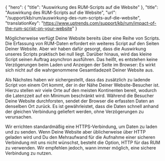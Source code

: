 {
  "hero": {
    "title": "Auswirkung des RUM-Scripts auf die Website"
  },
  "title": "Auswirkung des RUM-Scripts auf die Website",
  "url": "/support/kb/rum/auswirkung-des-rum-scripts-auf-die-website",
  "translationKey": "https://www.uptrends.com/support/kb/rum/impact-of-the-rum-script-on-your-website"
}

Möglicherweise verfügt Deine Website bereits über eine Reihe von Scripts. Die Erfassung von RUM-Daten erfordert ein weiteres Script auf den Seiten Deiner Website. Aber wir haben dafür gesorgt, dass die Auswirkung unseres Scripts praktisch bei null liegt. Darüber hinaus, wird das kleine Script seinen Auftrag asynchron ausführen. Das heißt, es entstehen keine Verzögerungen beim Laden und Anzeigen der Seite im Browser: Es wirkt sich nicht auf die wahrgenommene Gesamtladezeit Deiner Website aus.

Als Nächstes haben wir sichergestellt, dass das zusätzlich zu ladende Script von einem Ort kommt, der in der Nähe Deiner Website-Besucher ist. Hierzu stellen wir viele Orte auf den meisten Kontinenten bereit, wodurch die Latenzzeit auf ein Minimum beschränkt wird. Während die Besucher Deine Website durchforsten, sendet der Browser die erfassten Daten an denselben Ort zurück. Es ist gewährleistet, dass die Daten schnell anhand der gleichen Verbindung geliefert werden, ohne Verzögerungen zu verursachen.

Wir errichten standardmäßig eine HTTPS-Verbindung, um Daten zu laden und zu senden. Wenn Deine Website aber üblicherweise über HTTP geladen wird und Du den Mehraufwand für die Aufnahme einer sicheren Verbindung mit uns nicht wünschst, besteht die Option, HTTP für das RUM zu verwenden. Wir empfehlen jedoch, wann immer möglich, eine sichere Verbindung zu nutzen.
